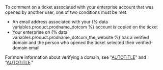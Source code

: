 To comment on a ticket associated with your enterprise account that was opened by another user, one of two conditions must be met:

- An email address associated with your {% data variables.product.prodname_dotcom %} account is copied on the ticket
- Your enterprise on {% data variables.product.prodname_dotcom_the_website %} has a verified domain and the person who opened the ticket selected their verified-domain email

For more information about verifying a domain, see "[AUTOTITLE](/enterprise-cloud@latest/admin/configuration/configuring-your-enterprise/verifying-or-approving-a-domain-for-your-enterprise)" and "[AUTOTITLE](/enterprise-cloud@latest/organizations/managing-organization-settings/verifying-or-approving-a-domain-for-your-organization)."
